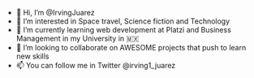 - 👋 Hi, I’m @IrvingJuarez
- 👀 I’m interested in Space travel, Science fiction and Technology
- 🌱 I’m currently learning web development at Platzi and Business Management in my University in 🇲🇽
- 💞️ I’m looking to collaborate on AWESOME projects that push to learn new skills
- 📫 You can follow me in Twitter @irving1_juarez

<!---
IrvingJuarez/IrvingJuarez is a ✨ special ✨ repository because its `README.md` (this file) appears on your GitHub profile.
You can click the Preview link to take a look at your changes.
--->
